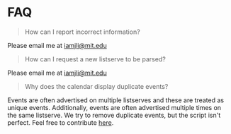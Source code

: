 # FAQ

> How can I report incorrect information? 

Please email me at iamjli@mit.edu

> How can I request a new listserve to be parsed? 

Please email me at iamjli@mit.edu

> Why does the calendar display duplicate events? 

Events are often advertised on multiple listserves and these are treated as unique events. Additionally, events are often advertised multiple times on the same listserve. We try to remove duplicate events, but the script isn't perfect. Feel free to contribute [here](https://github.com/iamjli/MIT_talks). 